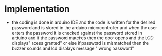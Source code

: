 # Implementation 
* the coding is done in arduino IDE and the code is written for the desired password and is stored in the arduino microcontroller and when the user enters the password it is checked against the password stored in arduino and if the password matches then the door opens and the LCD displays" acess granted" or else if password is mismatched then the buzzer sounds and lcd displays message " wrong password"